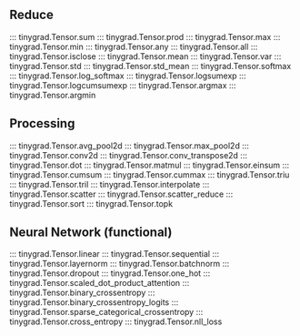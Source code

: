 ## Reduce

::: tinygrad.Tensor.sum
::: tinygrad.Tensor.prod
::: tinygrad.Tensor.max
::: tinygrad.Tensor.min
::: tinygrad.Tensor.any
::: tinygrad.Tensor.all
::: tinygrad.Tensor.isclose
::: tinygrad.Tensor.mean
::: tinygrad.Tensor.var
::: tinygrad.Tensor.std
::: tinygrad.Tensor.std_mean
::: tinygrad.Tensor.softmax
::: tinygrad.Tensor.log_softmax
::: tinygrad.Tensor.logsumexp
::: tinygrad.Tensor.logcumsumexp
::: tinygrad.Tensor.argmax
::: tinygrad.Tensor.argmin

## Processing

::: tinygrad.Tensor.avg_pool2d
::: tinygrad.Tensor.max_pool2d
::: tinygrad.Tensor.conv2d
::: tinygrad.Tensor.conv_transpose2d
::: tinygrad.Tensor.dot
::: tinygrad.Tensor.matmul
::: tinygrad.Tensor.einsum
::: tinygrad.Tensor.cumsum
::: tinygrad.Tensor.cummax
::: tinygrad.Tensor.triu
::: tinygrad.Tensor.tril
::: tinygrad.Tensor.interpolate
::: tinygrad.Tensor.scatter
::: tinygrad.Tensor.scatter_reduce
::: tinygrad.Tensor.sort
::: tinygrad.Tensor.topk

## Neural Network (functional)

::: tinygrad.Tensor.linear
::: tinygrad.Tensor.sequential
::: tinygrad.Tensor.layernorm
::: tinygrad.Tensor.batchnorm
::: tinygrad.Tensor.dropout
::: tinygrad.Tensor.one_hot
::: tinygrad.Tensor.scaled_dot_product_attention
::: tinygrad.Tensor.binary_crossentropy
::: tinygrad.Tensor.binary_crossentropy_logits
::: tinygrad.Tensor.sparse_categorical_crossentropy
::: tinygrad.Tensor.cross_entropy
::: tinygrad.Tensor.nll_loss
